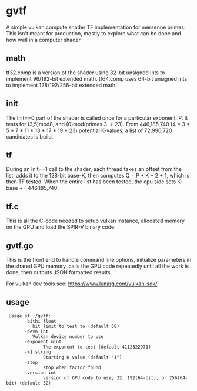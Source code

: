 # gvtf
A simple vulkan compute shader TF implementation for mersenne primes.  This isn't meant
for production, mostly to explore what can be done and how well in a computer shader.

## math
tf32.comp is a version of the shader using 32-bit unsigned ints to implement 96/192-bit extended math.
tf64.comp uses 64-bit unsigned ints to implement 128/192/256-bit extended math.

## init
The Init==0 part of the shader is called once for a particular exponent, P.  It tests for (3,5)mod8, and (0)mod(primes 3 -> 23). From
446,185,740 (4 * 3 * 5 * 7 * 11 * 13 * 17 * 19 * 23) potential K-values, a list of 72,990,720 candidates is build.

## tf
During an Init==1 call to the shader, each thread takes an offset from the list, adds it to the 128-bit base-K, then
computes Q = P * K * 2 + 1, which is then TF tested. When the entire list has been tested, the cpu side sets K-base += 446,185,740.

## tf.c
This is all the C-code needed to setup vulkan instance, allocated memory on the GPU and load the SPIR-V binary code.

## gvtf.go
This is the front end to handle command line options, initialize parameters in the shared GPU memory, calls the GPU code repeatedly until all the work is done, then outputs JSON formatted results.

For vulkan dev tools see: https://www.lunarg.com/vulkan-sdk/

## usage
     Usage of ./gvtf:
           -bithi float
	          bit limit to test to (default 68)
           -devn int
    	   	  Vulkan device number to use
           -exponent uint
    	          The exponent to test (default 4112322971)
           -k1 string
    	          Starting K value (default "1")
           -stop
    	          stop when factor found
           -version int
    	          version of GPU code to use, 32, 192(64-bit), or 256(64-bit) (default 32)
